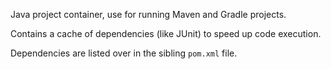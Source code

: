 Java project container, use for running Maven and Gradle projects.

Contains a cache of dependencies (like JUnit) to speed up code execution.

Dependencies are listed over in the sibling `pom.xml` file.